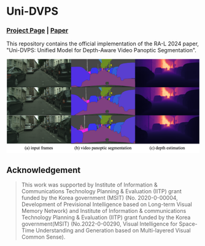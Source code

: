 # Uni-DVPS
### [Project Page](https://jiyeon-k1m.github.io/uni-dvps) | [Paper](https://jiyeon-k1m.github.io/uni-dvps)
This repository contains the official implementation of the RA-L 2024 paper, 
"Uni-DVPS: Unified Model for Depth-Aware Video Panoptic Segmentation".

<img alt="teaser" src="assets/teaser.png">


## Acknowledgement
> This work was supported by Institute of Information & Communications Technology Planning & Evaluation (IITP) grant funded by the Korea government (MSIT) (No. 2020-0-00004, Development of Previsional Intelligence based on Long-term Visual Memory Network) and Institute of Information & communications Technology Planning \& Evaluation (IITP) grant funded by the Korea government(MSIT) (No.2022-0-00290, Visual Intelligence for Space-Time Understanding and Generation based on Multi-layered Visual Common Sense).